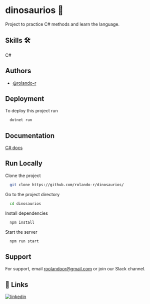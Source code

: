 # dinosaurios 🦖

Project to practice C# methods and learn the language.

## Skills 🛠
  C#

  ## Authors

- [@rolando-r](https://www.github.com/rolando-r)

## Deployment

To deploy this project run

```bash
  dotnet run
```

## Documentation

[C# docs](https://learn.microsoft.com/en-us/dotnet/csharp/)

## Run Locally

Clone the project

```bash
  git clone https://github.com/rolando-r/dinosaurios/
```

Go to the project directory

```bash
  cd dinosaurios
```

Install dependencies

```bash
  npm install
```

Start the server

```bash
  npm run start
```

## Support

For support, email roolandoor@gmail.com or join our Slack channel.

## 🔗 Links
[![linkedin](https://img.shields.io/badge/linkedin-0A66C2?style=for-the-badge&logo=linkedin&logoColor=white)](https://www.linkedin.com/in/rolando-rodriguez-garcia/)
